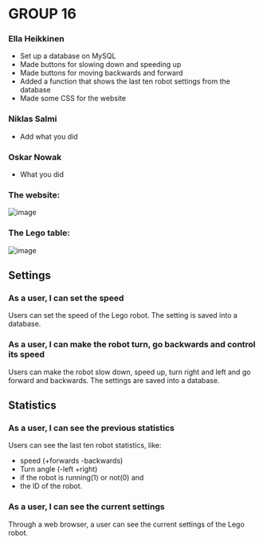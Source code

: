 # GROUP 16
### Ella Heikkinen
- Set up a database on MySQL
- Made buttons for slowing down and speeding up
- Made buttons for moving backwards and forward
- Added a function that shows the last ten robot settings from the database
- Made some CSS for the website

### Niklas Salmi
- Add what you did
 

### Oskar Nowak 
 - What you did

### The website:
![image](https://github.com/Ella22011/RestfulRobot/assets/142878147/a3f7094a-636c-4092-b33f-c3be4a8fa923)

### The Lego table:
![image](https://github.com/Ella22011/RestfulRobot/assets/142878147/9cdc4228-1a2d-4611-83ee-560c8423b0e7)

## Settings

### As a user, I can set the speed
Users can set the speed of the Lego robot. The setting is saved into a database.

### As a user, I can make the robot turn, go backwards and control its speed
Users can make the robot slow down, speed up, turn right and left and go forward and backwards. The settings are saved into a database.

## Statistics

### As a user, I can see the previous statistics
Users can see the last ten robot statistics, like: 
- speed (+forwards -backwards)
- Turn angle (-left +right)
- if the robot is running(1) or not(0) and
- the ID of the robot.

### As a user, I can see the current settings
Through a web browser, a user can see the current settings of the Lego robot.
